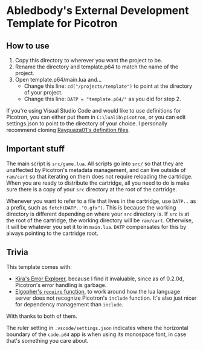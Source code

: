 # Abledbody's External Development Template for Picotron

## How to use

1. Copy this directory to wherever you want the project to be.
2. Rename the directory and template.p64 to match the name of the project.
3. Open template.p64/main.lua and...
	- Change this line: `cd("/projects/template")` to point at the directory of your project.
	- Change this line: `DATP = "template.p64/"` as you did for step 2.

If you're using Visual Studio Code and would like to use definitions for Picotron, you can either put them in `C:\lualib\picotron`, or you can edit settings.json to point to the directory of your choice. I personally recommend cloning [Rayquaza01's definition files](https://github.com/Rayquaza01/picotron-definitions).

## Important stuff

The main script is `src/game.lua`. All scripts go into `src/` so that they are unaffected by Picotron's metadata management, and can live outside of `ram/cart` so that iterating on them does not require reloading the cartridge. When you are ready to distribute the cartridge, all you need to do is make sure there is a copy of your `src` directory at the root of the cartridge.

Whenever you want to refer to a file that lives in the cartridge, use `DATP..` as a prefix, such as `fetch(DATP.."0.gfx")`. This is because the working directory is different depending on where your `src` directory is. If `src` is at the root of the cartridge, the working directory will be `ram/cart`. Otherwise, it will be whatever you set it to in `main.lua`. `DATP` compensates for this by always pointing to the cartridge root.

## Trivia

This template comes with:
- [Kira's Error Explorer](https://www.lexaloffle.com/bbs/?pid=147383#p), because I find it invaluable, since as of 0.2.0d, Picotron's error handling is garbage.
- [Elgopher's `require` function](https://www.lexaloffle.com/bbs/?pid=143480#p), to work around how the lua language server does not recognize Picotron's `include` function. It's also just nicer for dependency management than `include`.

With thanks to both of them.

The ruler setting in `.vscode/settings.json` indicates where the horizontal boundary of the `code.p64` app is when using its monospace font, in case that's something you care about.
